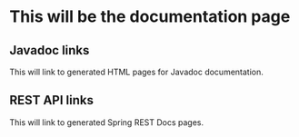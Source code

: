 # This will be the documentation page

## Javadoc links

This will link to generated HTML pages for Javadoc documentation.

## REST API links

This will link to generated Spring REST Docs pages.